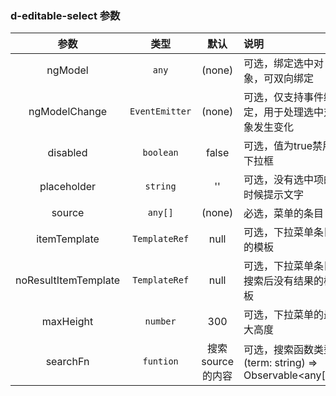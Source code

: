 
### d-editable-select 参数
| 参数 | 类型 | 默认 | 说明 |
| :---: | :---: | :---: | :---|
| ngModel               | `any`          | (none)          | 可选，绑定选中对象，可双向绑定                           |
| ngModelChange         | `EventEmitter` | (none)          | 可选，仅支持事件绑定，用于处理选中对象发生变化            |
| disabled              | `boolean`      | false           | 可选，值为true禁用下拉框                                |
| placeholder           | `string`       | ''              | 可选，没有选中项的时候提示文字                           |
| source                | `any[]`        | (none)          | 必选，菜单的条目                                    |
| itemTemplate          | `TemplateRef`  | null            | 可选，下拉菜单条目的模板                                 |
| noResultItemTemplate  | `TemplateRef`  | null            | 可选，下拉菜单条目搜索后没有结果的模板                    |
| maxHeight             | `number`       | 300             | 可选，下拉菜单的最大高度                                 |
| searchFn              | `funtion`      | 搜索source的内容 | 可选，搜索函数类型 (term: string) => Observable<any[]>  |
